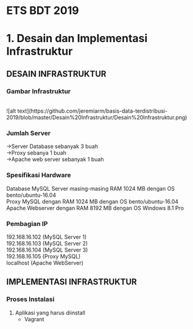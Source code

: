 # ETS BDT 2019

# 1. Desain dan Implementasi Infrastruktur

## DESAIN INFRASTRUKTUR

### Gambar Infrastruktur
<br />
![alt text](https://github.com/jeremiarm/basis-data-terdistribusi-2019/blob/master/Desain%20Infrastruktur/Desain%20Infrastruktur.png)

### Jumlah Server <br />
->Server Database sebanyak 3 buah <br />
->Proxy sebanya 1 buah <br />
->Apache web server sebanyak 1 buah <br />
### Spesifikasi Hardware <br />
Database MySQL Server masing-masing RAM 1024 MB dengan OS bento/ubuntu-16.04 <br />
Proxy MySQL dengan RAM 1024 MB dengan OS bento/ubuntu-16.04 <br />
Apache Webserver  dengan RAM 8192 MB dengan OS Windows 8.1 Pro <br />
### Pembagian IP <br />
192.168.16.102 (MySQL Server 1) <br />
192.168.16.103 (MySQL Server 2) <br />
192.168.16.104 (MySQL Server 3) <br />
192.168.16.105 (Proxy MySQL) <br />
localhost (Apache WebServer) <br />

## IMPLEMENTASI INFRASTRUKTUR

### Proses Instalasi

1. Aplikasi yang harus diinstall
    - Vagrant
